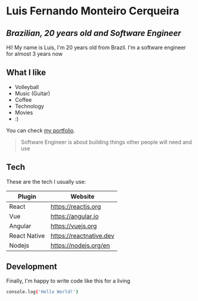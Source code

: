 # **Luis Fernando Monteiro Cerqueira**
## _Brazilian, 20 years old and Software Engineer_

Hi! My name is Luis, I'm 20 years old from Brazil. I'm a software engineer for almost 3 years now 

## What I like
- Volleyball
- Music (Guitar)
- Coffee
- Technology
- Movies
- :)

You can check [my portfolio](https://luisfernando.xyz/).

> Software Engineer is about building things
> other people will need and use

## Tech
These are the tech I usually use:

| Plugin | Website |
| ------ | ------ |
| React | https://reactjs.org |
| Vue | https://angular.io |
| Angular | https://vuejs.org |
| React Native | https://reactnative.dev |
| Nodejs | https://nodejs.org/en |

## Development

Finally, I'm happy to write code like this for a living

```sh
console.log('Hello World!')
```
